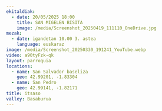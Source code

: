 ```yaml
---
ekitaldiak:
  - date: 20/05/2025 18:00
    title: SAN MIGELEN BISITA
    image: /media/Screenshot_20250419_111110_OneDrive.jpg
mezak:
  - date: igandetan 10.00 3. astea
    language: euskaraz
image: /media/Screenshot_20250330_191241_YouTube.webp
video: a90tyFzk-qk
layout: parroquia
locations:
  - name: San Salvador baseliza
    geo: 42.99201, -1.83304
  - name: San Pedro
    geo: 42.99141, -1.82171
title: itsaso
valley: Basaburua
---
```

